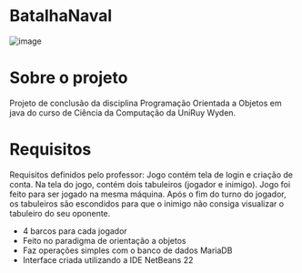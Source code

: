 # BatalhaNaval
![image](https://github.com/user-attachments/assets/3015a24b-f04f-46ce-9c12-08c9c450ac62)

# Sobre o projeto
Projeto de conclusão da disciplina Programação Orientada a Objetos em java do curso de Ciência da Computação da UniRuy Wyden.

# Requisitos
Requisitos definidos pelo professor:
Jogo contém tela de login e criação de conta. Na tela do jogo, contém dois tabuleiros (jogador e inimigo). Jogo foi feito para ser jogado na mesma máquina.
Após o fim do turno do jogador, os tabuleiros são escondidos para que o inimigo não consiga visualizar o tabuleiro do seu oponente.
- 4 barcos para cada jogador
- Feito no paradigma de orientação a objetos
- Faz operações simples com o banco de dados MariaDB
- Interface criada utilizando a IDE NetBeans 22



